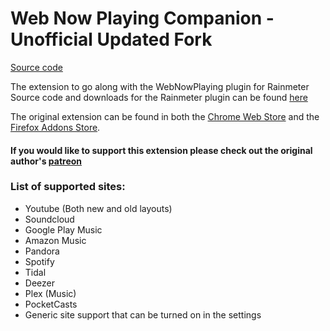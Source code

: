 # Web Now Playing Companion - Unofficial Updated Fork
[Source code](https://github.com/shmediaproductions/WebNowPlaying-Companion-Personal-Edit/releases)

The extension to go along with the WebNowPlaying plugin for Rainmeter  
Source code and downloads for the Rainmeter plugin can be found [here](https://github.com/tjhrulz/WebNowPlaying-BrowserExtension)  
  
The original extension can be found in both the [Chrome Web Store](https://chrome.google.com/webstore/detail/webnowplaying-companion/jfakgfcdgpghbbefmdfjkbdlibjgnbli) and the [Firefox Addons Store](https://addons.mozilla.org/en-US/firefox/addon/webnowplaying-companion/).  

#### If you would like to support this extension please check out the original author's [patreon](https://www.patreon.com/tjhrulz)

### List of supported sites:
- Youtube (Both new and old layouts)
- Soundcloud
- Google Play Music
- Amazon Music
- Pandora
- Spotify
- Tidal
- Deezer
- Plex (Music)
- PocketCasts
- Generic site support that can be turned on in the settings

